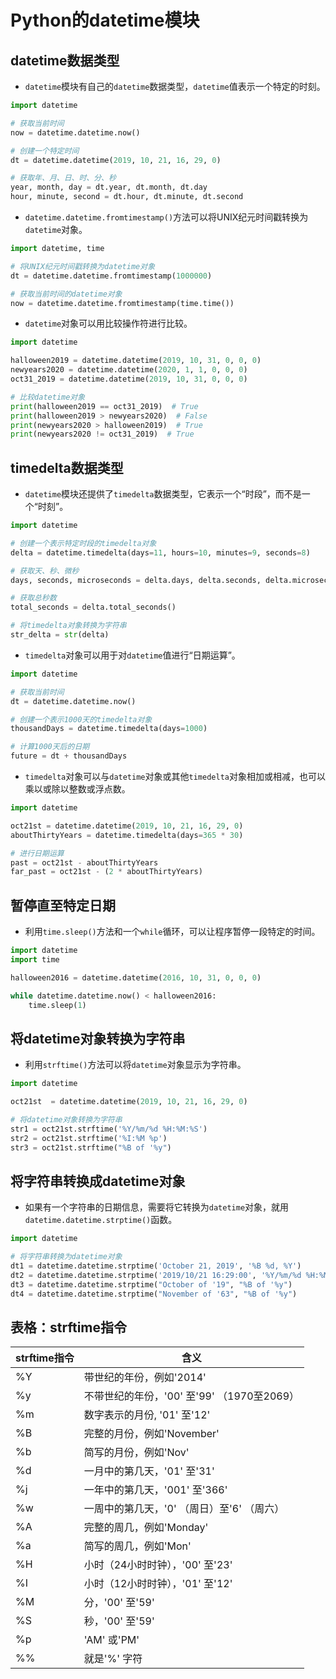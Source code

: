 # Python的datetime模块

## datetime数据类型

- `datetime`模块有自己的`datetime`数据类型，`datetime`值表示一个特定的时刻。

```python
import datetime

# 获取当前时间
now = datetime.datetime.now()

# 创建一个特定时间
dt = datetime.datetime(2019, 10, 21, 16, 29, 0)

# 获取年、月、日、时、分、秒
year, month, day = dt.year, dt.month, dt.day
hour, minute, second = dt.hour, dt.minute, dt.second
```

- `datetime.datetime.fromtimestamp()`方法可以将UNIX纪元时间戳转换为`datetime`对象。

```python
import datetime, time

# 将UNIX纪元时间戳转换为datetime对象
dt = datetime.datetime.fromtimestamp(1000000)

# 获取当前时间的datetime对象
now = datetime.datetime.fromtimestamp(time.time())
```

- `datetime`对象可以用比较操作符进行比较。

```python
import datetime

halloween2019 = datetime.datetime(2019, 10, 31, 0, 0, 0)
newyears2020 = datetime.datetime(2020, 1, 1, 0, 0, 0)
oct31_2019 = datetime.datetime(2019, 10, 31, 0, 0, 0)

# 比较datetime对象
print(halloween2019 == oct31_2019)  # True
print(halloween2019 > newyears2020)  # False
print(newyears2020 > halloween2019)  # True
print(newyears2020 != oct31_2019)  # True
```

## timedelta数据类型

- `datetime`模块还提供了`timedelta`数据类型，它表示一个“时段”，而不是一个“时刻”。

```python
import datetime

# 创建一个表示特定时段的timedelta对象
delta = datetime.timedelta(days=11, hours=10, minutes=9, seconds=8)

# 获取天、秒、微秒
days, seconds, microseconds = delta.days, delta.seconds, delta.microseconds

# 获取总秒数
total_seconds = delta.total_seconds()

# 将timedelta对象转换为字符串
str_delta = str(delta)
```

- `timedelta`对象可以用于对`datetime`值进行“日期运算”。

```python
import datetime

# 获取当前时间
dt = datetime.datetime.now()

# 创建一个表示1000天的timedelta对象
thousandDays = datetime.timedelta(days=1000)

# 计算1000天后的日期
future = dt + thousandDays
```

- `timedelta`对象可以与`datetime`对象或其他`timedelta`对象相加或相减，也可以乘以或除以整数或浮点数。

```python
import datetime

oct21st = datetime.datetime(2019, 10, 21, 16, 29, 0)
aboutThirtyYears = datetime.timedelta(days=365 * 30)

# 进行日期运算
past = oct21st - aboutThirtyYears
far_past = oct21st - (2 * aboutThirtyYears)
```

## 暂停直至特定日期

- 利用`time.sleep()`方法和一个`while`循环，可以让程序暂停一段特定的时间。

```python
import datetime 
import time

halloween2016 = datetime.datetime(2016, 10, 31, 0, 0, 0)

while datetime.datetime.now() < halloween2016:
    time.sleep(1)
```

## 将datetime对象转换为字符串

- 利用`strftime()`方法可以将`datetime`对象显示为字符串。

```python
import datetime

oct21st  = datetime.datetime(2019, 10, 21, 16, 29, 0)

# 将datetime对象转换为字符串
str1 = oct21st.strftime('%Y/%m/%d %H:%M:%S')
str2 = oct21st.strftime('%I:%M %p')
str3 = oct21st.strftime("%B of '%y")
```

## 将字符串转换成datetime对象

- 如果有一个字符串的日期信息，需要将它转换为`datetime`对象，就用`datetime.datetime.strptime()`函数。

```python
import datetime

# 将字符串转换为datetime对象
dt1 = datetime.datetime.strptime('October 21, 2019', '%B %d, %Y')
dt2 = datetime.datetime.strptime('2019/10/21 16:29:00', '%Y/%m/%d %H:%M:%S')
dt3 = datetime.datetime.strptime("October of '19", "%B of '%y")
dt4 = datetime.datetime.strptime("November of '63", "%B of '%y")
```

## 表格：strftime指令

| strftime指令 | 含义                                       |
| ------------ | ------------------------------------------ |
| %Y           | 带世纪的年份，例如'2014'                   |
| %y           | 不带世纪的年份，'00' 至'99' （1970至2069） |
| %m           | 数字表示的月份, '01' 至'12'                |
| %B           | 完整的月份，例如'November'                 |
| %b           | 简写的月份，例如'Nov'                      |
| %d           | 一月中的第几天，'01' 至'31'                |
| %j           | 一年中的第几天，'001' 至'366'              |
| %w           | 一周中的第几天，'0' （周日）至'6' （周六） |
| %A           | 完整的周几，例如'Monday'                   |
| %a           | 简写的周几，例如'Mon'                      |
| %H           | 小时（24小时时钟），'00' 至'23'            |
| %I           | 小时（12小时时钟），'01' 至'12'            |
| %M           | 分，'00' 至'59'                            |
| %S           | 秒，'00' 至'59'                            |
| %p           | 'AM' 或'PM'                                |
| %%           | 就是'%' 字符                               |